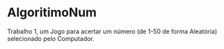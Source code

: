 # AlgoritimoNum
Trabalho 1, um Jogo para acertar um número (de 1-50 de forma Aleatória) selecionado pelo Computador.
